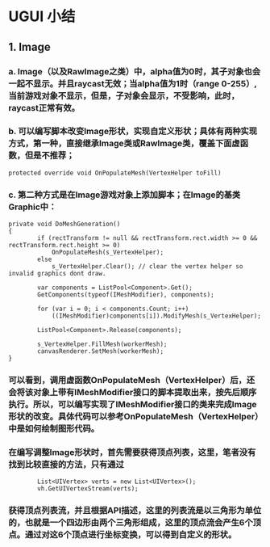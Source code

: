 # UGUI 小结
## 1. Image
### a. Image（以及RawImage之类）中，alpha值为0时，其子对象也会一起不显示。并且raycast无效；当alpha值为1时（range 0-255）,当前游戏对象不显示，但是，子对象会显示，不受影响，此时，raycast正常有效。
### b. 可以编写脚本改变Image形状，实现自定义形状；具体有两种实现方式，第一种，直接继承Image类或RawImage类，覆盖下面虚函数，但是不推荐；
    protected override void OnPopulateMesh(VertexHelper toFill)
### c. 第二种方式是在Image游戏对象上添加脚本；在Image的基类Graphic中：
    private void DoMeshGeneration()
    {
            if (rectTransform != null && rectTransform.rect.width >= 0 && rectTransform.rect.height >= 0)
                OnPopulateMesh(s_VertexHelper);
            else
                s_VertexHelper.Clear(); // clear the vertex helper so invalid graphics dont draw.

            var components = ListPool<Component>.Get();
            GetComponents(typeof(IMeshModifier), components);

            for (var i = 0; i < components.Count; i++)
                ((IMeshModifier)components[i]).ModifyMesh(s_VertexHelper);

            ListPool<Component>.Release(components);

            s_VertexHelper.FillMesh(workerMesh);
            canvasRenderer.SetMesh(workerMesh);
    }
### 可以看到，调用虚函数OnPopulateMesh（VertexHelper）后，还会将该对象上带有IMeshModifier接口的脚本提取出来，按先后顺序执行。所以，可以编写实现了IMeshModifier接口的类来完成Image形状的改变。具体代码可以参考OnPopulateMesh（VertexHelper）中是如何绘制图形代码。
### 在编写调整Image形状时，首先需要获得顶点列表，这里，笔者没有找到比较直接的方法，只有通过
    		List<UIVertex> verts = new List<UIVertex>();
		    vh.GetUIVertexStream(verts);
### 获得顶点列表流，并且根据API描述，这里的列表流是以三角形为单位的，也就是一个四边形由两个三角形组成，这里的顶点流会产生6个顶点。通过对这6个顶点进行坐标变换，可以得到自定义的形状。
		    
    




